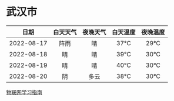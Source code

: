 # 武汉市
|日期|白天天气|夜晚天气|白天温度|夜晚温度|
|:--:|:--:|:--:|:--:|:--:|
|2022-08-17|阵雨|晴|37℃|29℃|
|2022-08-18|晴|晴|39℃|30℃|
|2022-08-19|晴|晴|40℃|30℃|
|2022-08-20|阴|多云|38℃|30℃|
 
[物联网学习指南](http://doc.lziqi.top/IoT)
